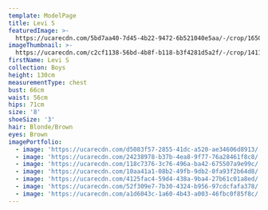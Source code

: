 ```yaml
---
template: ModelPage
title: Levi S
featuredImage: >-
  https://ucarecdn.com/5bd7aa40-7d45-4b22-9472-6b521040e5aa/-/crop/1650x901/0,65/-/preview/
imageThumbnail: >-
  https://ucarecdn.com/c2cf1138-56bd-4b8f-b118-b3f4281d5a2f/-/crop/1411x2084/140,0/-/preview/
firstName: Levi S
collection: Boys
height: 130cm
measurementType: chest
bust: 66cm
waist: 56cm
hips: 71cm
size: '8'
shoeSize: '3'
hair: Blonde/Brown
eyes: Brown
imagePortfolio:
  - image: 'https://ucarecdn.com/d5083f57-2855-41dc-a520-ae34606d8913/'
  - image: 'https://ucarecdn.com/24238978-b37b-4ea8-9f77-76a28461f8c8/'
  - image: 'https://ucarecdn.com/118c7376-3c76-496a-ba42-675507a9e99c/'
  - image: 'https://ucarecdn.com/10aa41a1-08b2-49fb-9db2-0fa93f2b64d8/'
  - image: 'https://ucarecdn.com/4125fac4-59d4-438a-9ba4-27b61c01a8ed/'
  - image: 'https://ucarecdn.com/52f309e7-7b30-4324-b956-97cdcfafa378/'
  - image: 'https://ucarecdn.com/a1d6043c-1a60-4b43-a003-46fbc0f85f8c/'
---
```


